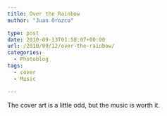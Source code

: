 ```yaml
---
title: Over the Rainbow
author: "Juan Orozco" 

type: post
date: 2010-09-13T01:58:07+00:00
url: /2010/09/12/over-the-rainbow/
categories:
  - Photoblog
tags:
  - cover
  - Music

---
```

The cover art is a little odd, but the music is worth it.

[<img src="http://juanthedesigner.files.wordpress.com/2010/09/p_480_320_a5435de3-033d-4ef9-b954-6d0a694b66f7.jpeg?w=580" alt="" class="alignnone size-full" data-recalc-dims="1" />][1]

 [1]: http://juanthedesigner.files.wordpress.com/2010/09/p_480_320_a5435de3-033d-4ef9-b954-6d0a694b66f7.jpeg?w=580